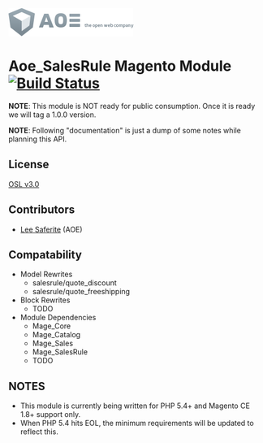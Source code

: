 [![AOE](aoe-logo.png)](http://www.aoe.com)

# Aoe_SalesRule Magento Module [![Build Status](https://travis-ci.org/AOEpeople/Aoe_SalesRule.svg?branch=master)](https://travis-ci.org/AOEpeople/Aoe_SalesRule)

**NOTE**: This module is NOT ready for public consumption. Once it is ready we will tag a 1.0.0 version.

**NOTE**: Following "documentation" is just a dump of some notes while planning this API.

## License
[OSL v3.0](http://opensource.org/licenses/OSL-3.0)

## Contributors
* [Lee Saferite](https://github.com/LeeSaferite) (AOE)

## Compatability
* Model Rewrites
    * salesrule/quote_discount
    * salesrule/quote_freeshipping
* Block Rewrites
    * TODO
* Module Dependencies
    * Mage_Core
    * Mage_Catalog
    * Mage_Sales
    * Mage_SalesRule
    * TODO

## NOTES
* This module is currently being written for PHP 5.4+ and Magento CE 1.8+ support only.
* When PHP 5.4 hits EOL, the minimum requirements will be updated to reflect this.
